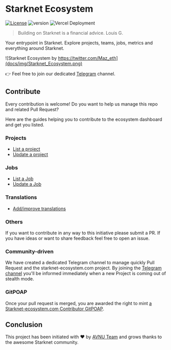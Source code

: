 # Starknet Ecosystem
[![License](https://img.shields.io/badge/License-Apache_2.0-blue.svg)](https://opensource.org/licenses/Apache-2.0) ![version](https://img.shields.io/badge/version-2.0.0-blue) ![Vercel Deployment](https://img.shields.io/github/deployments/419Labs/starknet-ecosystem.com/production?label=vercel)

> Building on Starknet is a financial advice.
> Louis G.

Your entrypoint in Starknet. Explore projects, teams, jobs, metrics and everything around Starknet.

![Starknet Ecosystem by https://twitter.com/Maz_eth](docs/img/Starknet_Ecosystem.png)

👉 Feel free to join our dedicated [Telegram](https://t.me/starknet_ecosystem) channel.

## Contribute

Every contribution is welcome! Do you want to help us manage this repo and related Pull Request?

Here are the guides helping you to contribute to the ecosystem dashboard and get you listed.

### Projects

+ [List a project](docs/add-project.md)
+ [Update a project](docs/update-project.md)

### Jobs

+ [List a Job](docs/add-job.md)
+ [Update a Job](docs/update-job.md)

### Translations

+ [Add/improve translations](docs/translations.md)


### Others

If you want to contribute in any way to this initiative please submit a PR. If you have ideas or want to share feedback feel free to open an issue.

### Community-driven

We have created a dedicated Telegram channel to manage quickly Pull Request and the starknet-ecosystem.com project.
By joining the [Telegram channel](https://t.me/starknet_ecosystem) you'll be informed immediately when a new Project is coming out of stealth mode.

### GitPOAP

Once your pull request is merged, you are awarded the right to mint [a Starknet-ecosystem.com Contributor GitPOAP](https://www.gitpoap.io/gh/419Labs/starknet-ecosystem.com).


## Conclusion

This project has been initiated with ❤️ by [AVNU Team](https://twitter.com/avnu_fi) and grows thanks to the awesome Starknet community.
